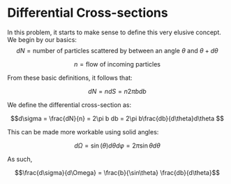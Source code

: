 # Differential Cross-sections

In this problem, it starts to make sense to define this very elusive concept. We begin by our basics:
$$dN = \text{number of particles scattered by between an angle } \theta \text{ and } \theta +d\theta$$

$$n = \text{flow of incoming particles}$$

From these basic definitions, it follows that:

$$dN = ndS = n2 \pi b db $$

We define the differential cross-section as:

$$d\sigma = \frac{dN}{n} = 2\pi b db = 2\pi b\frac{db}{d\theta}d\theta $$

This can be made more workable using solid angles:

$$d\Omega = \sin(\theta)d\theta d\varphi = 2\pi \sin\theta d\theta$$

As such, 

$$\frac{d\sigma}{d\Omega} = \frac{b}{\sin\theta} \frac{db}{d\theta}$$